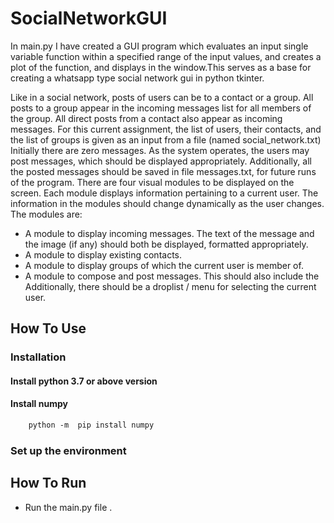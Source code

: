 # SocialNetworkGUI

In main.py I have created a GUI program which evaluates an input single variable function within a specified range
of the input values, and creates a plot of the function, and displays in the window.This serves as a base for creating a whatsapp type social network gui in python tkinter.

Like in a social network, posts of users can be to a contact or a group. All posts to a group
appear in the incoming messages list for all members of the group. All direct posts from a
contact also appear as incoming messages. For this current assignment, the list of users, their
contacts, and the list of groups is given as an input from a file (named
social_network.txt)
Initially there are zero messages. As the system operates, the users may post messages, which
should be displayed appropriately. Additionally, all the posted messages should be saved in file
messages.txt, for future runs of the program.
There are four visual modules to be displayed on the screen. Each module displays information
pertaining to a current user. The information in the modules should change dynamically as the
user changes. The modules are:
- A module to display incoming messages. The text of the message and the image (if any)
should both be displayed, formatted appropriately.
- A module to display existing contacts.
- A module to display groups of which the current user is member of.
- A module to compose and post messages. This should also include the
Additionally, there should be a droplist / menu for selecting the current user.


## How To Use

### Installation

 #### Install python 3.7 or above version
 
 #### Install numpy 

```html
    python -m  pip install numpy 
```
### Set up the environment 

## How To Run 
 * Run the main.py file . 
  




